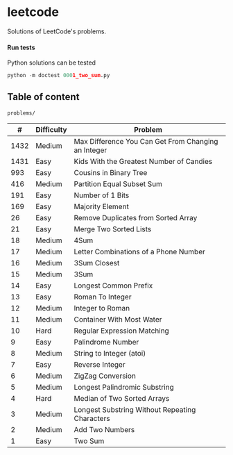 # leetcode

Solutions of LeetCode's problems.

#### Run tests

Python solutions can be tested

```python
python -m doctest 0001_two_sum.py
```

## Table of content

`problems/`

|    # | Difficulty | Problem                                             |
| ---- | ---------- | --------------------------------------------------- |
| 1432 | Medium     | Max Difference You Can Get From Changing an Integer |
| 1431 | Easy       | Kids With the Greatest Number of Candies            |
|  993 | Easy       | Cousins in Binary Tree                              |
|  416 | Medium     | Partition Equal Subset Sum                          |
|  191 | Easy       | Number of 1 Bits                                    |
|  169 | Easy       | Majority Element                                    |
|   26 | Easy       | Remove Duplicates from Sorted Array                 |
|   21 | Easy       | Merge Two Sorted Lists                              |
|   18 | Medium     | 4Sum                                                |
|   17 | Medium     | Letter Combinations of a Phone Number               |
|   16 | Medium     | 3Sum Closest                                        |
|   15 | Medium     | 3Sum                                                |
|   14 | Easy       | Longest Common Prefix                               |
|   13 | Easy       | Roman To Integer                                    |
|   12 | Medium     | Integer to Roman                                    |
|   11 | Medium     | Container With Most Water                           |
|   10 | Hard       | Regular Expression Matching                         |
|    9 | Easy       | Palindrome Number                                   |
|    8 | Medium     | String to Integer (atoi)                            |
|    7 | Easy       | Reverse Integer                                     |
|    6 | Medium     | ZigZag Conversion                                   |
|    5 | Medium     | Longest Palindromic Substring                       |
|    4 | Hard       | Median of Two Sorted Arrays                         |
|    3 | Medium     | Longest Substring Without Repeating Characters      |
|    2 | Medium     | Add Two Numbers                                     |
|    1 | Easy       | Two Sum                                             |

